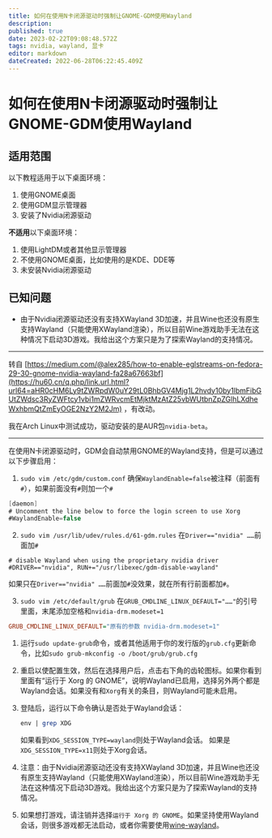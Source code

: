 ```yaml
---
title: 如何在使用N卡闭源驱动时强制让GNOME-GDM使用Wayland
description: 
published: true
date: 2023-02-22T09:08:48.572Z
tags: nvidia, wayland, 显卡
editor: markdown
dateCreated: 2022-06-28T06:22:45.409Z
---
```


# 如何在使用N卡闭源驱动时强制让GNOME-GDM使用Wayland

## 适用范围

以下教程适用于以下桌面环境：

1. 使用GNOME桌面
2. 使用GDM显示管理器
3. 安装了Nvidia闭源驱动

**不适用**以下桌面环境：

1. 使用LightDM或者其他显示管理器
2. 不使用GNOME桌面，比如使用的是KDE、DDE等
3. 未安装Nvidia闭源驱动

## 已知问题

- 由于Nvidia闭源驱动还没有支持XWayland 3D加速，并且Wine也还没有原生支持Wayland（只能使用XWayland渲染），所以目前Wine游戏助手无法在这种情况下启动3D游戏。我给出这个方案只是为了探索Wayland的支持情况。

------

转自 [https://medium.com/@alex285/how-to-enable-eglstreams-on-fedora-29-30-gnome-nvidia-wayland-fa28a67663bf](https://hu60.cn/q.php/link.url.html?url64=aHR0cHM6Ly9tZWRpdW0uY29tL0BhbGV4Mjg1L2hvdy10by1lbmFibGUtZWdsc3RyZWFtcy1vbi1mZWRvcmEtMjktMzAtZ25vbWUtbnZpZGlhLXdheWxhbmQtZmEyOGE2NzY2M2Jm) ，有改动。

我在Arch Linux中测试成功，驱动安装的是AUR包`nvidia-beta`。

------

在使用N卡闭源驱动时，GDM会自动禁用GNOME的Wayland支持，但是可以通过以下步骤启用：

1. `sudo vim /etc/gdm/custom.conf`
   确保`WaylandEnable=false`被注释（前面有`#`），如果前面没有`#`则加一个`#`

```csharp
[daemon]
# Uncomment the line below to force the login screen to use Xorg
#WaylandEnable=false
```

2. `sudo vim /usr/lib/udev/rules.d/61-gdm.rules`
   在`Driver=="nvidia" ……`前面加`#`

```shell
# disable Wayland when using the proprietary nvidia driver
#DRIVER=="nvidia", RUN+="/usr/libexec/gdm-disable-wayland"
```

如果只在`Driver=="nvidia" ……`前面加`#`没效果，就在所有行前面都加`#`。

3. `sudo vim /etc/default/grub`
   在`GRUB_CMDLINE_LINUX_DEFAULT="……"`的引号里面，末尾添加空格和`nvidia-drm.modeset=1`

```ini
GRUB_CMDLINE_LINUX_DEFAULT="原有的参数 nvidia-drm.modeset=1"
```

1. 运行`sudo update-grub`命令，或者其他适用于你的发行版的`grub.cfg`更新命令，比如`sudo grub-mkconfig -o /boot/grub/grub.cfg`

2. 重启以使配置生效，然后在选择用户后，点击右下角的齿轮图标。如果你看到里面有“运行于 Xorg 的 GNOME”，说明Wayland已启用，选择另外两个都是Wayland会话。如果没有和`Xorg`有关的条目，则Wayland可能未启用。

3. 登陆后，运行以下命令确认是否处于Wayland会话：

   ```perl
   env | grep XDG
   ```

   如果看到`XDG_SESSION_TYPE=wayland`则处于Wayland会话。
   如果是`XDG_SESSION_TYPE=x11`则处于Xorg会话。

4. 注意：由于Nvidia闭源驱动还没有支持XWayland 3D加速，并且Wine也还没有原生支持Wayland（只能使用XWayland渲染），所以目前Wine游戏助手无法在这种情况下启动3D游戏。我给出这个方案只是为了探索Wayland的支持情况。

5. 如果想打游戏，请注销并选择`运行于 Xorg 的 GNOME`。如果坚持使用Wayland会话，则很多游戏都无法启动，或者你需要使用[wine-wayland](https://hu60.cn/q.php/link.url.html?url64=aHR0cHM6Ly9naXRodWIuY29tL3Zhcm1kL3dpbmUtd2F5bGFuZA..)。